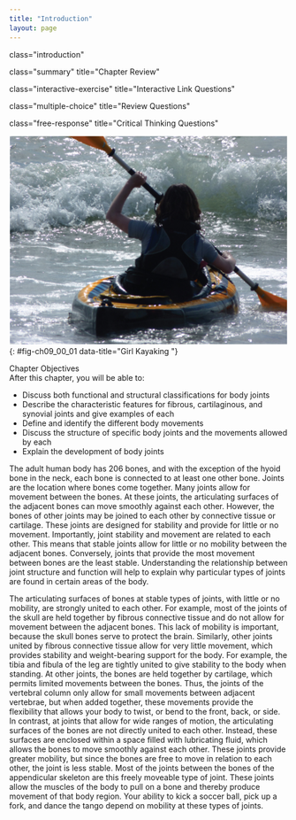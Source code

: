 ```yaml
---
title: "Introduction"
layout: page
---
```



<cnx-pi data-type="cnx.flag.introduction"> class="introduction" </cnx-pi>

<cnx-pi data-type="cnx.eoc">class="summary" title="Chapter Review"</cnx-pi>

<cnx-pi data-type="cnx.eoc">class="interactive-exercise" title="Interactive Link Questions"</cnx-pi>

<cnx-pi data-type="cnx.eoc">class="multiple-choice" title="Review Questions" </cnx-pi>

<cnx-pi data-type="cnx.eoc">class="free-response" title="Critical Thinking Questions"</cnx-pi>

 ![This picture shows a girl kayaking in the ocean.](../resources/900_Girl_Kayaking.jpg "Without joints, body movements would be impossible. (credit: Graham Richardson/flickr.com)"){: #fig-ch09_00_01 data-title="Girl Kayaking "}

<div data-type="note" id="eip-515" class="note chapter-objectives" markdown="1">
<div data-type="title" class="title">
Chapter Objectives
</div>
After this chapter, you will be able to:

* Discuss both functional and structural classifications for body joints
* Describe the characteristic features for fibrous, cartilaginous, and synovial joints and give examples of each
* Define and identify the different body movements
* Discuss the structure of specific body joints and the movements allowed by each
* Explain the development of body joints

</div>

The adult human body has 206 bones, and with the exception of the hyoid bone in the neck, each bone is connected to at least one other bone. Joints are the location where bones come together. Many joints allow for movement between the bones. At these joints, the articulating surfaces of the adjacent bones can move smoothly against each other. However, the bones of other joints may be joined to each other by connective tissue or cartilage. These joints are designed for stability and provide for little or no movement. Importantly, joint stability and movement are related to each other. This means that stable joints allow for little or no mobility between the adjacent bones. Conversely, joints that provide the most movement between bones are the least stable. Understanding the relationship between joint structure and function will help to explain why particular types of joints are found in certain areas of the body.

The articulating surfaces of bones at stable types of joints, with little or no mobility, are strongly united to each other. For example, most of the joints of the skull are held together by fibrous connective tissue and do not allow for movement between the adjacent bones. This lack of mobility is important, because the skull bones serve to protect the brain. Similarly, other joints united by fibrous connective tissue allow for very little movement, which provides stability and weight-bearing support for the body. For example, the tibia and fibula of the leg are tightly united to give stability to the body when standing. At other joints, the bones are held together by cartilage, which permits limited movements between the bones. Thus, the joints of the vertebral column only allow for small movements between adjacent vertebrae, but when added together, these movements provide the flexibility that allows your body to twist, or bend to the front, back, or side. In contrast, at joints that allow for wide ranges of motion, the articulating surfaces of the bones are not directly united to each other. Instead, these surfaces are enclosed within a space filled with lubricating fluid, which allows the bones to move smoothly against each other. These joints provide greater mobility, but since the bones are free to move in relation to each other, the joint is less stable. Most of the joints between the bones of the appendicular skeleton are this freely moveable type of joint. These joints allow the muscles of the body to pull on a bone and thereby produce movement of that body region. Your ability to kick a soccer ball, pick up a fork, and dance the tango depend on mobility at these types of joints.

